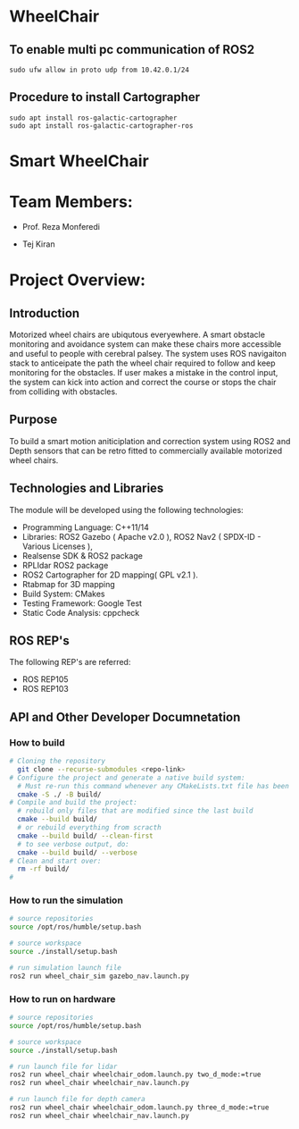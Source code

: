 # WheelChair

## To enable multi pc communication of ROS2
```
sudo ufw allow in proto udp from 10.42.0.1/24
```

## Procedure to install Cartographer
```
sudo apt install ros-galactic-cartographer
sudo apt install ros-galactic-cartographer-ros
```

# Smart WheelChair

# Team Members:

- Prof. Reza Monferedi

- Tej Kiran

# Project Overview:

## Introduction
Motorized wheel chairs are ubiqutous everyewhere. A smart obstacle monitoring and avoidance system can make these chairs more accessible and useful to people with cerebral palsey. The system uses ROS navigaiton stack to anticeipate the path the wheel chair required to follow and keep monitoring for the obstacles. If user makes a mistake in the control input, the system can kick into action and correct the course or stops the chair from colliding with obstacles.

## Purpose
To build a smart motion aniticiplation and correction system using ROS2 and Depth sensors that can be retro fitted to commercially available motorized wheel chairs.

## Technologies and Libraries
The module will be developed using the following technologies:
- Programming Language: C++11/14
- Libraries: ROS2 Gazebo ( Apache v2.0 ), ROS2 Nav2 ( SPDX-ID - Various Licenses ), 
- Realsense SDK & ROS2 package
- RPLIdar ROS2 package 
- ROS2 Cartographer for 2D mapping( GPL v2.1 ).
- Rtabmap for 3D mapping
- Build System: CMakes
- Testing Framework: Google Test
- Static Code Analysis: cppcheck

## ROS REP's
The following REP's are referred:
- ROS REP105
- ROS REP103


## API and Other Developer Documnetation

### How to build
``` bash
# Cloning the repository
  git clone --recurse-submodules <repo-link>
# Configure the project and generate a native build system:
  # Must re-run this command whenever any CMakeLists.txt file has been changed.
  cmake -S ./ -B build/
# Compile and build the project:
  # rebuild only files that are modified since the last build
  cmake --build build/
  # or rebuild everything from scracth
  cmake --build build/ --clean-first
  # to see verbose output, do:
  cmake --build build/ --verbose
# Clean and start over:
  rm -rf build/
#
```

### How to run the simulation
```bash
# source repositories
source /opt/ros/humble/setup.bash

# source workspace
source ./install/setup.bash

# run simulation launch file
ros2 run wheel_chair_sim gazebo_nav.launch.py
```


### How to run on hardware
```bash
# source repositories
source /opt/ros/humble/setup.bash

# source workspace
source ./install/setup.bash

# run launch file for lidar
ros2 run wheel_chair wheelchair_odom.launch.py two_d_mode:=true
ros2 run wheel_chair wheelchair_nav.launch.py 

# run launch file for depth camera
ros2 run wheel_chair wheelchair_odom.launch.py three_d_mode:=true
ros2 run wheel_chair wheelchair_nav.launch.py 
```


